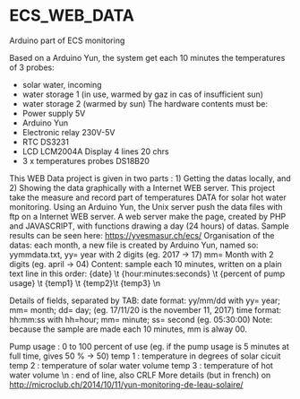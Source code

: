 # ECS_WEB_DATA
Arduino part of ECS monitoring

Based on a Arduino Yun, the system get each 10 minutes the temperatures of 3 probes:
* solar water, incoming
* water storage 1 (in use, warmed by gaz in cas of insufficient sun)
* water storage 2 (warmed by sun) The hardware contents must be:
* Power supply 5V
* Arduino Yun
* Electronic relay 230V-5V
* RTC DS3231
* LCD LCM2004A Display 4 lines 20 chrs
* 3 x temperatures probes DS18B20 

This WEB Data project is given in two parts : 1) Getting the datas locally, and 2) Showing the data graphically with a Internet WEB server. This project take the measure and record part of temperatures DATA for solar hot water monitoring. Using an Arduino Yun, the Unix server push the data files with ftp on a Internet WEB server.
A web server make the page, created by PHP and JAVASCRIPT, with functions drawing a day (24 hours) of datas. Sample results can be seen here: https://yvesmasur.ch/ecs/ Organisation of the datas: each month, a new file is created by Arduino Yun, named so: yymmdata.txt, yy= year with 2 digits (eg. 2017 -> 17) mm= Month with 2 digits (eg. april -> 04)
Content: sample each 10 minutes, written on a plain text line in this order: {date} \t {hour:minutes:seconds} \t {percent of pump usage} \t {temp1} \t {temp2}\t {temp3} \n

Details of fields, separated by TAB: date format: yy/mm/dd with yy= year; mm= month; dd= day; (eg. 17/11/20 is the november 11, 2017) time format: hh:mm:ss with hh=hour; mm= minute; ss= second (eg. 05:30:00)
Note: because the sample are made each 10 minutes, mm is alway 00.

Pump usage : 0 to 100 percent of use (eg. if the pump usage is 5 minutes at full time, gives 50 % -> 50)
temp 1 : temperature in degrees of solar cicuit
temp 2 : temperature of solar water volume
temp 3 : temperature of hot water volume
\n : end of line, also CRLF
More details (but in french) on http://microclub.ch/2014/10/11/yun-monitoring-de-leau-solaire/
